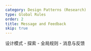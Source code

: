 ```yaml
---
category: Design Patterns (Research)
type: Global Rules
order: 2
title: Message and Feedback
skip: true
---
```


设计模式 - 探索 - 全局规则 - 消息与反馈
